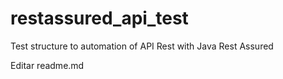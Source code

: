 # restassured_api_test
Test structure to automation of API Rest with Java Rest Assured

Editar readme.md